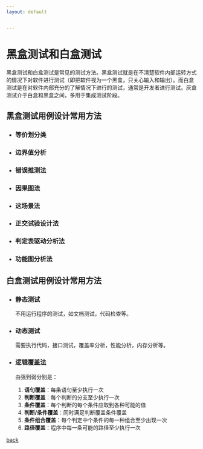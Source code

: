 ```yaml
---
layout: default


---
```


# 黑盒测试和白盒测试

黑盒测试和白盒测试是常见的测试方法。黑盒测试就是在不清楚软件内部运转方式的情况下对软件进行测试（即把软件视为一个黑盒，只关心输入和输出）。而白盒测试是在对软件内部充分的了解情况下进行的测试，通常是开发者进行测试。灰盒测试介于白盒和黑盒之间，多用于集成测试阶段。

## 黑盒测试用例设计常用方法

- ### 等价划分类

- ### 边界值分析

- ### 错误推测法

- ### 因果图法

- ### 这场景法

- ### 正交试验设计法

- ### 判定表驱动分析法

- ### 功能图分析法

## 白盒测试用例设计常用方法

- ### 静态测试

  不用运行程序的测试，如文档测试，代码检查等。

- ### 动态测试

  需要执行代码，接口测试，覆盖率分析，性能分析，内存分析等。

- ### 逻辑覆盖法

  由强到弱分别是：

  1. **语句覆盖**：每条语句至少执行一次
  2. **判断覆盖**：每个判断的分支至少执行一次
  3. **条件覆盖**：每个判断的每个条件应取到各种可能的值
  4. **判断/条件覆盖**：同时满足判断覆盖条件覆盖
  5. **条件组合覆盖**：每个判定中个条件的每一种组合至少出现一次
  6. **路径覆盖**：程序中每一条可能的路径至少执行一次

[back](../)
